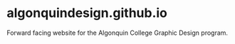 algonquindesign.github.io
=========================

Forward facing website for the Algonquin College Graphic Design program.

